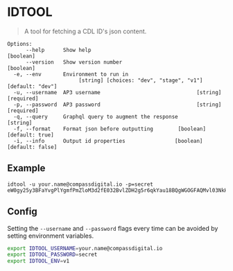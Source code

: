 # IDTOOL

> A tool for fetching a CDL ID's json content.

```
Options:
      --help      Show help                                            [boolean]
      --version   Show version number                                  [boolean]
  -e, --env       Environment to run in
                       [string] [choices: "dev", "stage", "v1"] [default: "dev"]
  -u, --username  AP3 username                               [string] [required]
  -p, --password  AP3 password                               [string] [required]
  -q, --query     Graphql query to augment the response                 [string]
  -f, --format    Format json before outputting        [boolean] [default: true]
  -i, --info      Output id properties                [boolean] [default: false]
```

## Example

```
idtool -u your.name@compassdigital.io -p=secret eW0gy25y3BFaYvgPlYgmfPmZloM3d2fE032BvlZDH2g5r6qkYau18BQgWGOGFAQMvl03NkHX80
```

## Config

Setting the `--username` and `--password` flags every time can be avoided by setting environment variables.

``` sh
export IDTOOL_USERNAME=your.name@compassdigital.io
export IDTOOL_PASSWORD=secret
export IDTOOL_ENV=v1
```